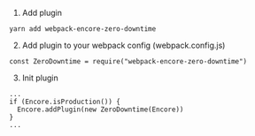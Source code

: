 1. Add plugin

```
yarn add webpack-encore-zero-downtime
```


2. Add plugin to your webpack config (webpack.config.js)

```
const ZeroDowntime = require("webpack-encore-zero-downtime")
```

3. Init plugin

```
...
if (Encore.isProduction()) {
  Encore.addPlugin(new ZeroDowntime(Encore))
}
...
```


